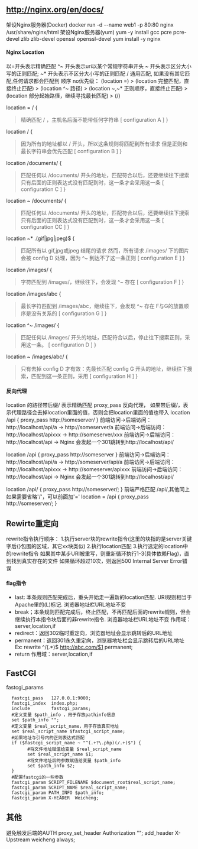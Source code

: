 ## http://nginx.org/en/docs/
架设Nginx服务器(Docker)
docker run -d --name web1 -p 80:80 nginx
/usr/share/nginx/html
架设Nginx服务器(yum)
yum -y install gcc pcre pcre-devel zlib zlib-devel openssl openssl-devel
yum install -y nginx
#### Nginx Location
以=开头表示精确匹配
^~ 开头表示uri以某个常规字符串开头
~ 开头表示区分大小写的正则匹配;
~* 开头表示不区分大小写的正则匹配
/ 通用匹配, 如果没有其它匹配,任何请求都会匹配到
顺序 no优先级：
(location =) > (location 完整匹配，直接终止匹配) > (location ^~ 路径) > (location ~,~* 正则顺序，直接终止匹配) > (location 部分起始路径，继续寻找最长匹配) > (/)

location  = / {
  >精确匹配 / ，主机名后面不能带任何字符串
  [ configuration A ] 
}
 
location  / {
  >因为所有的地址都以 / 开头，所以这条规则将匹配到所有请求
  >但是正则和最长字符串会优先匹配
  [ configuration B ] 
}

location /documents/ {
  >匹配任何以 /documents/ 开头的地址，匹配符合以后，还要继续往下搜索
  >只有后面的正则表达式没有匹配到时，这一条才会采用这一条
  [ configuration C ] 
}

location ~ /documents/ {
  >匹配任何以 /documents/ 开头的地址，匹配符合以后，还要继续往下搜索
  >只有后面的正则表达式没有匹配到时，这一条才会采用这一条
  [ configuration CC ] 
}
 
location ~* \.(gif|jpg|jpeg)$ {
  >匹配所有以 gif,jpg或jpeg 结尾的请求
  >然而，所有请求 /images/ 下的图片会被 config D 处理，因为 ^~ 到达不了这一条正则
  [ configuration E ] 
}
 
location /images/ {
  >字符匹配到 /images/，继续往下，会发现 ^~ 存在
  [ configuration F ] 
}
 
location /images/abc {
  >最长字符匹配到 /images/abc，继续往下，会发现 ^~ 存在
  >F与G的放置顺序是没有关系的
  [ configuration G ] 
}

location ^~ /images/ {
  >匹配任何以 /images/ 开头的地址，匹配符合以后，停止往下搜索正则，采用这一条。
  [ configuration D ] 
}

location ~ /images/abc/ {
   >只有去掉 config D 才有效：先最长匹配 config G 开头的地址，继续往下搜索，匹配到这一条正则，采用
   [ configuration H ] 
}

#### 反向代理
location 的路径带后缀/ 表示精确匹配
proxy_pass  反向代理， 如果带后缀/，表示代理路径会去掉location里面的值，否则会把location里面的值也带入
location /api {
    proxy_pass http://someserver/
}
前端访问->后端访问：http://localhost/api/a  -> http://someserver/a
前端访问->后端访问：http://localhost/apixxx  -> http://someserver/xxx
前端访问->后端访问：http://localhost/api  -> Nginx 会发起一个301跳转到http://localhost/api/

location /api {
    proxy_pass http://someserver
}
前端访问->后端访问：http://localhost/api/a  -> http://someserver/api/a
前端访问->后端访问：http://localhost/apixxx  -> http://someserver/apixxx
前端访问->后端访问：http://localhost/api  -> Nginx 会发起一个301跳转到http://localhost/api/

location /api/ {
    proxy_pass http://someserver/;
}
前端严格匹配 /api/,其他同上
如果需要省略'/'，可以前面加'='
location = /api {
    proxy_pass http://someserver/;
}
## Rewirte重定向
rewrite指令执行顺序：
1.执行server块的rewrite指令(这里的块指的是server关键字后{}包围的区域，其它xx块类似)
2.执行location匹配
3.执行选定的location中的rewrite指令
如果其中某步URI被重写，则重新循环执行1-3(具体依赖Flag)，直到找到真实存在的文件
如果循环超过10次，则返回500 Internal Server Error错误
#### flag指令
- last: 本条规则匹配完成后，重头开始走一遍新的location匹配. URI规则相当于Apache里的(L)标记. 浏览器地址栏URL地址不变
- break；本条规则匹配完成后，终止匹配，不再匹配后面的rewrite规则，但会继续执行本指令块后面的非rewrite指令. 浏览器地址栏URL地址不变
  作用域：server,location,if
- redirect：返回302临时重定向，浏览器地址会显示跳转后的URL地址 
- permanent：返回301永久重定向，浏览器地址栏会显示跳转后的URL地址 
  Ex: rewrite  ^/(.*)$  http://abc.com/$1  permanent;
- return 作用域：server,location,if
## FastCGI
fastcgi_params
```
  fastcgi_pass   127.0.0.1:9000;
  fastcgi_index  index.php;
  include        fastcgi_params;
  #定义变量 $path_info ，用于存放pathinfo信息
  set $path_info "";
  #定义变量 $real_script_name，用于存放真实地址
  set $real_script_name $fastcgi_script_name;
  #如果地址与引号内的正则表达式匹配
  if ($fastcgi_script_name ~ "^(.+?\.php)(/.+)$") {
        #将文件地址赋值给变量 $real_script_name
        set $real_script_name $1;
        #将文件地址后的参数赋值给变量 $path_info
        set $path_info $2;
  }
  #配置fastcgi的一些参数
  fastcgi_param SCRIPT_FILENAME $document_root$real_script_name;
  fastcgi_param SCRIPT_NAME $real_script_name;
  fastcgi_param PATH_INFO $path_info;
  fastcgi_param X-HEADER  Weicheng;
```
## 其他
避免触发后端的AUTH
proxy_set_header Authorization "";
add_header X-Upstream weicheng always;